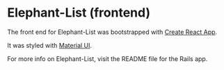 # Elephant-List (frontend)

The front end for Elephant-List was bootstrapped with [Create React App](https://github.com/facebook/create-react-app).

It was styled with [Material UI](https://mui.com/).

For more info on Elephant-List, visit the README file for the Rails app.

